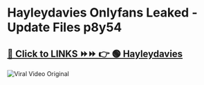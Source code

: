 
 # Hayleydavies Onlyfans Leaked - Update Files p8y54

## <h2><a href="https://clipsfans.com/Hayleydavies&ref=git">🔗 Click to LINKS ⏩⏩ 👉 🟢 Hayleydavies </a></h2>

<a href="https://clipsfans.com/Hayleydavies&ref=git" rel="nofollow" data-target="animated-image.originalLink"><img src="https://i.ibb.co.com/xMMVF88/686577567.gif" alt="Viral Video Original" style="max-width: 100%; display: inline-block;" data-target="animated-image.originalImage"></a>

